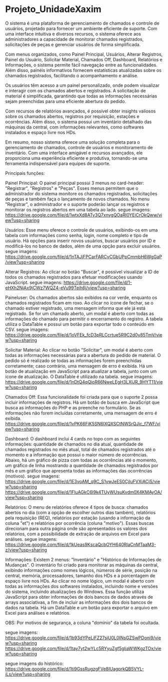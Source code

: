 # Projeto_UnidadeXaxim
O sistema é uma plataforma de gerenciamento de chamados e controle de usuários, projetado para fornecer um ambiente eficiente de suporte. Com uma interface intuitiva e diversos recursos, o sistema oferece aos administradores a capacidade de monitorar chamados registrados, solicitações de peças e gerenciar usuários de forma simplificada.

Com menus organizados, como Painel Principal, Usuários, Alterar Registros, Painel do Usuário, Solicitar Material, Chamados Off, Dashboard, Relatórios e Informações, o sistema permite fácil navegação entre as funcionalidades. Além disso, painéis informativos fornecem estatísticas atualizadas sobre os chamados registrados, facilitando o acompanhamento e análise.

Os usuários têm acesso a um painel personalizado, onde podem visualizar e interagir com os chamados abertos e registrados. A solicitação de material é simplificada, garantindo que todas as informações necessárias sejam preenchidas para uma eficiente abertura do pedido.

Com recursos de relatórios avançados, é possível obter insights valiosos sobre os chamados abertos, registros por requisição, estações e ocorrências. Além disso, o sistema possui um inventário detalhado das máquinas da central, com informações relevantes, como softwares instalados e espaço livre nos HDs.

Em resumo, nosso sistema oferece uma solução completa para o gerenciamento de chamados, controle de usuários e monitoramento de inventário. Com uma interface amigável e recursos avançados, ele proporciona uma experiência eficiente e produtiva, tornando-se uma ferramenta indispensável para equipes de suporte.

Principais funções:

Painel Principal:
O painel principal possui 3 menus no card-header: "Registrar", "Registros" e "Peças". Esses menus permitem que o administrador do sistema monitore os chamados registrados, solicitações de peças e também faça o lançamento de novos chamados. No menu "Registrar", o administrador e o suporte poderão lançar os registros e monitorar os registros abertos em uma tabela ao lado.
segue imagens:
https://drive.google.com/file/d/1wtxXd8ATy3Q7xnvgQOaRI0YEiCrOkQww/view?usp=sharing

Usuários:
Esse menu oferece o controle de usuários, exibindo-os em uma tabela com informações como senha, login, nome completo e tipo de usuário. Há opções para inserir novos usuários, buscar usuários por ID e modificá-los no banco de dados, além de uma opção para excluir usuários.
segue imagens:
https://drive.google.com/file/d/1nTAJjFPCarFARCvCGbUPpCmmbH6WgGaP/view?usp=sharing

Alterar Registros:
Ao clicar no botão "Buscar", é possível visualizar a ID de todos os chamados registrados para efetuar modificações usando JavaScript.
segue imagens:
https://drive.google.com/file/d/1-eHXh2NjAx9jCWz7WQZ4-eVu99Teih6j/view?usp=sharing

Paineluser:
Os chamados abertos são exibidos na cor verde, enquanto os chamados registrados ficam em roxo. Ao clicar no ícone de fechar, se o chamado estiver registrado, uma mensagem informa que ele já está registrado. Se for um chamado aberto, um modal é aberto com todas as informações do chamado para permitir o encerramento do registro. A tabela utiliza o DataTable e possui um botão para exportar todo o conteúdo em CSV.
segue imagens:
https://drive.google.com/file/d/1oVFEk_fcD3pRLCcrtue5R9C2d0y85TmV/view?usp=sharing

Solicitar Material:
Ao clicar no botão "Solicitar", um modal é aberto com todas as informações necessárias para a abertura do pedido de material. O pedido só é realizado se todas as informações forem preenchidas corretamente; caso contrário, uma mensagem de erro é exibida. Há um botão de atualização em JavaScript para atualizar a tabela, junto com um ícone de atualização. O DataTable é utilizado na tabela.
segue imagens:
https://drive.google.com/file/d/1nDtQ4qQioR66NweLEgH3LXlJR_9HYT11/view?usp=sharing

Chamados Off:
Essa funcionalidade foi criada para que o suporte 2 possa incluir informações de registros. Há um botão de busca em JavaScript que busca as informações do PHP e as preenche no formulário. Se as informações não forem incluídas corretamente, uma mensagem de erro é exibida.
https://drive.google.com/file/d/1vPK66FiK5SN6lXQXSCtNWSrQJic_f7WF/view?usp=sharing

Dashboard:
O dashboard inclui 4 cards no topo com as seguintes informações: quantidade de chamados no dia atual, quantidade de chamados registrados no mês atual, total de chamados registrados até o momento e a informação que possui o maior número de ocorrências. Abaixo, há um gráfico de pizza com todas as ocorrências até o momento, um gráfico de linha mostrando a quantidade de chamados registrados por mês e um gráfico que apresenta todas as informações das ocorrências (motivos).
segue imagens:
https://drive.google.com/file/d/1E3voAM_q9C_S1ywJeES0CjIuFVXiACjS/view?usp=sharing
https://drive.google.com/file/d/1FluAGkC6l9k4TUyWUsuKvdm0X4KMAyOA/view?usp=sharing

Relatórios:
O menu de relatórios oferece 4 tipos de busca: chamados abertos no dia (com a opção de escolher outros dias também), relatórios pela requisição (REQ), relatórios por estação (usando a informação da coluna "et") e relatórios por ocorrência (coluna "motivo"). Essas buscas direcionam para outra página onde são apresentados os valores dos relatórios, com a possibilidade de extração de arquivos em Excel para análises.
segue imagens:
https://drive.google.com/file/d/1kUeas9KscaQcbOYH640RlaCnMTaaM3-z/view?usp=sharing

Informações:
Existem 2 menus: "Inventário" e "Histórico de Informações de Mudanças". O inventário foi criado para monitorar as máquinas da central, exibindo informações como nomes lógicos, números de série, posição na central, memória, processadores, tamanho dos HDs e a porcentagem de espaço livre nos HDs. Ao clicar no nome lógico, um modal é aberto com todas as informações dos softwares instalados, incluindo nome e versões do sistema, incluindo atualizações do Windows. Essa função utiliza JavaScript para obter informações de dois bancos de dados através de arrays associativas, a fim de incluir as informações dos dois bancos de dados na tabela. Há um DataTable e um botão para exportar o arquivo em Excel para análises e relatórios.

OBS: Por motivos de segurança, a coluna "domínio" da tabela foi ocultada.

segue imagens:
https://drive.google.com/file/d/1b93dYPeLiFZ27sjU0L0INsGZSwPDoni9/view?usp=sharing
https://drive.google.com/file/d/1tay7yt2wYLc5RYyuZgf5gliaWWKgzTOx/view?usp=sharing

segue imagens do histórico:
https://drive.google.com/file/d/1ti9GssRugzgFVe8IUagprkQB5VYL-iLs/view?usp=sharing

